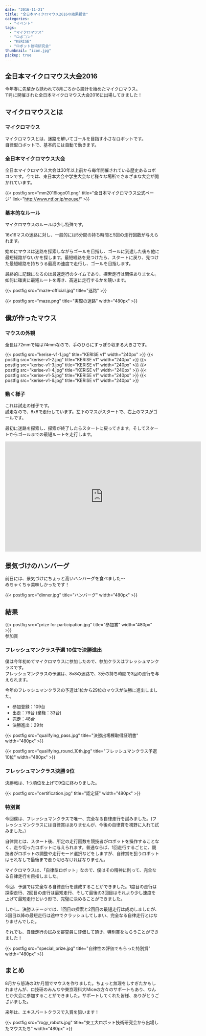 ```yaml
---
date: "2016-11-21"
title: "全日本マイクロマウス2016の結果報告"
categories:
  - "イベント"
tags:
  - "マイクロマウス"
  - "ロボコン"
  - "KERISE"
  - "ロボット技術研究会"
thumbnail: "icon.jpg"
pickup: true
---
```


## 全日本マイクロマウス大会2016

今年春に先輩から誘われて8月ごろから設計を始めたマイクロマウス。  
11月に開催された全日本マイクロマウス大会2016に出場してきました！

<!--more-->

## マイクロマウスとは

### マイクロマウス

マイクロマウスとは、迷路を解いてゴールを目指す小さなロボットです。  
自律型ロボットで、基本的には自動で動きます。

### 全日本マイクロマウス大会

全日本マイクロマウス大会は30年以上前から毎年開催されている歴史あるロボコンです。今では、東日本大会や学生大会など様々な場所でさまざまな大会が開かれています。

{{< postfig src="mm2016logo01.png" title="全日本マイクロマウス公式ページ" link="http://www.ntf.or.jp/mouse/" >}}

### 基本的なルール

マイクロマウスのルールは少し特殊です。

16x16マスの迷路に対し、一般的には5分間の持ち時間と5回の走行回数が与えられます。

始めにマウスは迷路を探索しながらゴールを目指し、ゴールに到達した後も他に最短経路がないかを探します。最短経路を見つけたら、スタートに戻り、見つけた最短経路を持ちうる最高の速度で走行し、ゴールを目指します。

最終的に記録になるのは最速走行のタイムであり、探索走行は関係ありません。如何に確実に最短ルートを導き、高速に走行するかを競います。

{{< postfig src="maze-official.jpg" title="迷路" >}}

{{< postfig src="maze.png" title="実際の迷路" width="480px" >}}  

## 僕が作ったマウス

### マウスの外観

全長は72mmで幅は74mmなので、手のひらにすっぽり収まる大きさです。

{{< postfig src="kerise-v1-1.jpg" title="KERISE v1" width="240px" >}}
{{< postfig src="kerise-v1-2.jpg" title="KERISE v1" width="240px" >}}
{{< postfig src="kerise-v1-3.jpg" title="KERISE v1" width="240px" >}}
{{< postfig src="kerise-v1-4.jpg" title="KERISE v1" width="240px" >}}
{{< postfig src="kerise-v1-5.jpg" title="KERISE v1" width="240px" >}}
{{< postfig src="kerise-v1-6.jpg" title="KERISE v1" width="240px" >}}

### 動く様子

これは試走の様子です。  
試走なので、8x8で走行しています。左下のマスがスタートで、右上のマスがゴールです。

最初に迷路を探索し、探索が終了したらスタートに戻ってきます。そしてスタートからゴールまでの最短ルートを走行します。

<iframe width="640" height="360" src="https://www.youtube.com/embed/yZ6KSnH-7Ik" frameborder="0" allow="accelerometer; autoplay; encrypted-media; gyroscope; picture-in-picture" allowfullscreen></iframe>

## 景気づけのハンバーグ

前日には、景気づけにちょっと高いハンバーグを食べました～  
めちゃくちゃ美味しかったです！

{{< postfig src="dinner.jpg" title="ハンバーグ" width="480px" >}}

## 結果

{{< postfig src="prize for participation.jpg" title="参加賞" width="480px" >}}  
参加賞

### フレッシュマンクラス予選 10位で決勝進出

僕は今年初めてマイクロマウスに参加したので、参加クラスはフレッシュマンクラスです。  
フレッシュマンクラスの予選は、8x8の迷路で、3分の持ち時間で3回の走行を与えられます。

今年のフレッシュマンクラスの予選は1位から29位のマウスが決勝に進出しました。

- 参加登録：109台
- 出走：76台 (棄権：33台)
- 完走：48台
- 決勝進出：29台

{{< postfig src="qualifying_pass.jpg" title="決勝出場権取得証明書" width="480px" >}}

{{< postfig src="qualifying_round_10th.jpg" title="フレッシュマンクラス予選10位" width="480px" >}}

### フレッシュマンクラス決勝 9位

決勝戦は、1つ順位を上げて9位に終わりました。

{{< postfig src="certification.jpg" title="認定証" width="480px" >}}

### 特別賞

今回僕は、フレッシュマンクラスで唯一、完全なる自律走行を試みました。(フレッシュマンクラスには自律賞はありませんが、今後の自律賞を視野に入れて試みました。)

自律賞とは、スタート後、所定の走行回数を競技者がロボットを操作することなく、走り切ったロボットに与えられます。普通ならば、1回走行するごとに、競技者がロボットの調整や走行モード選択などをしますが、自律賞を狙うロボットはそれなしで最後まで走り切らなければなりません。

マイクロマウスは、「自律型ロボット」なので、僕はその精神に則って、完全なる自律走行を目指しました。

今回、予選では完全なる自律走行を達成することができました。1度目の走行は探索走行、2回目の走行は最短走行、そして最後の3回目はそれより少し速度を上げて最短走行という形で、完璧に決めることができました。

しかし、決勝ステージでは、1回目の探索と2回目の最短走行は成功しましたが、3回目以降の最短走行は途中でクラッシュしてしまい、完全なる自律走行とはなりませんでした。

それでも、自律走行の試みを審査員に評価して頂き、特別賞をもらうことができました！

{{< postfig src="special_prize.jpg" title="自律性の評価でもらった特別賞" width="480px" >}}

## まとめ

8月から怒涛の3か月間でマウスを作りました。ちょっと無理をしすぎたかもしれませんが、ロ技研のみんなや東京理科大Miceの方々のサポートもあり、なんとか大会に参加することができました。サポートしてくれた皆様、ありがとうございました。

来年は、エキスパートクラスで入賞を狙います！

{{< postfig src="rogy_robots.jpg" title="東工大ロボット技術研究会から出場したマウスたち" width="480px" >}}
